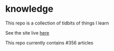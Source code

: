 # knowledge

This repo is a collection of tidbits of things I learn

See the site live [here](https://mark1626.github.io/knowledge/)

This repo currently contains #356 articles
